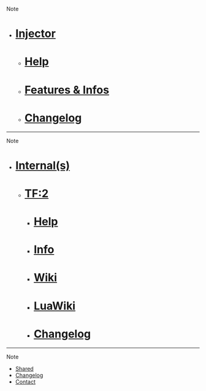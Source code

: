 > [!note]
> - # [Injector](injector/) 
>   - # [Help](injector/help.md)
>   - # [Features & Infos](injector/info.md)
>   - # [Changelog](injector/changelog.md) 





**************
> [!note]
> - # [Internal(s)](internal/)
>   - # [TF:2](internal/tf2/)
>     - # [Help](internal/tf2/help.md)
>     - # [Info](internal/tf2/info.md)
>     - # [Wiki](internal/tf2/wiki.md)
>     - # [LuaWiki](internal/tf2/luawiki.md)
>     - # [Changelog](internal/tf2/changelog.md)




**************
> [!note]
> - [Shared](shared/)
> - [Changelog](shared/Changelog.md)
> - [Contact](shared/contact.md)


